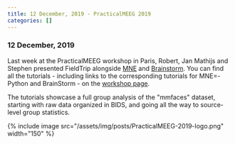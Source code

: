 ```yaml
---
title: 12 December, 2019 - PracticalMEEG 2019
categories: []
---
```


### 12 December, 2019

Last week at the PracticalMEEG workshop in Paris, Robert, Jan Mathijs and Stephen presented FieldTrip alongside [MNE](https://mne.tools/dev/index.html) and [Brainstorm](https://neuroimage.usc.edu/brainstorm/). You can find all the tutorials - including links to the corresponding tutorials for MNE=-Python and BrainStorm - on the [workshop page](/workshop/paris2019).

The tutorials showcase a full group analysis of the "mmfaces" dataset, starting with raw data organized in BIDS, and going all the way to source-level group statistics.

{% include image src="/assets/img/posts/PracticalMEEG-2019-logo.png" width="150" %}
